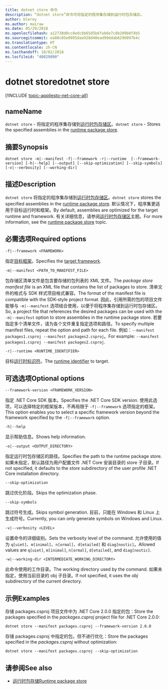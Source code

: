 ```yaml
---
title: dotnet store 命令
description: “dotnet store”命令可将指定的程序集存储到运行时包存储区。
author: bleroy
ms.author: mairaw
ms.date: 05/29/2018
ms.openlocfilehash: a12738d0cc8edcbb65d5b6fab6e7c8b209b0f4b5
ms.sourcegitcommit: ea00c05e0995dae928d48ead99ddab6296097b4c
ms.translationtype: HT
ms.contentlocale: zh-CN
ms.lasthandoff: 10/02/2018
ms.locfileid: "48029890"
---
```

# <a name="dotnet-store"></a><span data-ttu-id="80eb1-103">dotnet store</span><span class="sxs-lookup"><span data-stu-id="80eb1-103">dotnet store</span></span>

[!INCLUDE [topic-appliesto-net-core-all](../../../includes/topic-appliesto-net-core-2plus.md)]

## <a name="name"></a><span data-ttu-id="80eb1-104">name</span><span class="sxs-lookup"><span data-stu-id="80eb1-104">Name</span></span>

<span data-ttu-id="80eb1-105">`dotnet store` - 将指定的程序集存储到[运行时包存储区](../deploying/runtime-store.md)。</span><span class="sxs-lookup"><span data-stu-id="80eb1-105">`dotnet store` - Stores the specified assemblies in the [runtime package store](../deploying/runtime-store.md).</span></span>

## <a name="synopsis"></a><span data-ttu-id="80eb1-106">摘要</span><span class="sxs-lookup"><span data-stu-id="80eb1-106">Synopsis</span></span>

`dotnet store -m|--manifest -f|--framework -r|--runtime  [--framework-version] [-h|--help] [--output] [--skip-optimization] [--skip-symbols] [-v|--verbosity] [--working-dir]`

## <a name="description"></a><span data-ttu-id="80eb1-107">描述</span><span class="sxs-lookup"><span data-stu-id="80eb1-107">Description</span></span>

<span data-ttu-id="80eb1-108">`dotnet store` 将指定的程序集存储到[运行时包存储区](../deploying/runtime-store.md)。</span><span class="sxs-lookup"><span data-stu-id="80eb1-108">`dotnet store` stores the specified assemblies in the [runtime package store](../deploying/runtime-store.md).</span></span> <span data-ttu-id="80eb1-109">默认情况下，程序集更适用于目标运行时和框架。</span><span class="sxs-lookup"><span data-stu-id="80eb1-109">By default, assemblies are optimized for the target runtime and framework.</span></span> <span data-ttu-id="80eb1-110">有关详细信息，请参阅[运行时包存储区](../deploying/runtime-store.md)主题。</span><span class="sxs-lookup"><span data-stu-id="80eb1-110">For more information, see the [runtime package store](../deploying/runtime-store.md) topic.</span></span>

## <a name="required-options"></a><span data-ttu-id="80eb1-111">必需选项</span><span class="sxs-lookup"><span data-stu-id="80eb1-111">Required options</span></span>

`-f|--framework <FRAMEWORK>`

<span data-ttu-id="80eb1-112">指定[目标框架](../../standard/frameworks.md)。</span><span class="sxs-lookup"><span data-stu-id="80eb1-112">Specifies the [target framework](../../standard/frameworks.md).</span></span>

`-m|--manifest <PATH_TO_MANIFEST_FILE>`

<span data-ttu-id="80eb1-113">包存储区清单文件是包含要存储的包列表的 XML 文件。</span><span class="sxs-lookup"><span data-stu-id="80eb1-113">The *package store manifest file* is an XML file that contains the list of packages to store.</span></span> <span data-ttu-id="80eb1-114">清单文件的格式与 SDK 样式项目格式兼容。</span><span class="sxs-lookup"><span data-stu-id="80eb1-114">The format of the manifest file is compatible with the SDK-style project format.</span></span> <span data-ttu-id="80eb1-115">因此，引用所需的包的项目文件能够与 `-m|--manifest` 选项结合使用，以便于将程序集存储到运行时包存储区。</span><span class="sxs-lookup"><span data-stu-id="80eb1-115">So, a project file that references the desired packages can be used with the `-m|--manifest` option to store assemblies in the runtime package store.</span></span> <span data-ttu-id="80eb1-116">若要指定多个清单文件，请为各个文件重复指定选项和路径。</span><span class="sxs-lookup"><span data-stu-id="80eb1-116">To specify multiple manifest files, repeat the option and path for each file.</span></span> <span data-ttu-id="80eb1-117">例如：`--manifest packages1.csproj --manifest packages2.csproj`。</span><span class="sxs-lookup"><span data-stu-id="80eb1-117">For example: `--manifest packages1.csproj --manifest packages2.csproj`.</span></span>

`-r|--runtime <RUNTIME_IDENTIFIER>`

<span data-ttu-id="80eb1-118">目标[运行时标识符](../rid-catalog.md)。</span><span class="sxs-lookup"><span data-stu-id="80eb1-118">The [runtime identifier](../rid-catalog.md) to target.</span></span>

## <a name="optional-options"></a><span data-ttu-id="80eb1-119">可选选项</span><span class="sxs-lookup"><span data-stu-id="80eb1-119">Optional options</span></span>

`--framework-version <FRAMEWORK_VERSION>`

<span data-ttu-id="80eb1-120">指定 .NET Core SDK 版本。</span><span class="sxs-lookup"><span data-stu-id="80eb1-120">Specifies the .NET Core SDK version.</span></span> <span data-ttu-id="80eb1-121">使用此选项，可以选择特定的框架版本，不再局限于 `-f|--framework` 选项指定的框架。</span><span class="sxs-lookup"><span data-stu-id="80eb1-121">This option enables you to select a specific framework version beyond the framework specified by the `-f|--framework` option.</span></span>

`-h|--help`

<span data-ttu-id="80eb1-122">显示帮助信息。</span><span class="sxs-lookup"><span data-stu-id="80eb1-122">Shows help information.</span></span>

`-o|--output <OUTPUT_DIRECTORY>`

<span data-ttu-id="80eb1-123">指定运行时包存储区的路径。</span><span class="sxs-lookup"><span data-stu-id="80eb1-123">Specifies the path to the runtime package store.</span></span> <span data-ttu-id="80eb1-124">如果未指定，默认路径为用户配置文件 .NET Core 安装目录的 store 子目录。</span><span class="sxs-lookup"><span data-stu-id="80eb1-124">If not specified, it defaults to the *store* subdirectory of the user profile .NET Core installation directory.</span></span>

`--skip-optimization`

<span data-ttu-id="80eb1-125">跳过优化阶段。</span><span class="sxs-lookup"><span data-stu-id="80eb1-125">Skips the optimization phase.</span></span>

`--skip-symbols`

<span data-ttu-id="80eb1-126">跳过符号生成。</span><span class="sxs-lookup"><span data-stu-id="80eb1-126">Skips symbol generation.</span></span> <span data-ttu-id="80eb1-127">目前，只能在 Windows 和 Linux 上生成符号。</span><span class="sxs-lookup"><span data-stu-id="80eb1-127">Currently, you can only generate symbols on Windows and Linux.</span></span>

`-v|--verbosity <LEVEL>`

<span data-ttu-id="80eb1-128">设置命令的详细级别。</span><span class="sxs-lookup"><span data-stu-id="80eb1-128">Sets the verbosity level of the command.</span></span> <span data-ttu-id="80eb1-129">允许使用的值为 `q[uiet]`、`m[inimal]`、`n[ormal]`、`d[etailed]` 和 `diag[nostic]`。</span><span class="sxs-lookup"><span data-stu-id="80eb1-129">Allowed values are `q[uiet]`, `m[inimal]`, `n[ormal]`, `d[etailed]`, and `diag[nostic]`.</span></span>

`-w|--working-dir <INTERMEDIATE_WORKING_DIRECTORY>`

<span data-ttu-id="80eb1-130">此命令使用的工作目录。</span><span class="sxs-lookup"><span data-stu-id="80eb1-130">The working directory used by the command.</span></span> <span data-ttu-id="80eb1-131">如果未指定，使用当前目录的 obj 子目录。</span><span class="sxs-lookup"><span data-stu-id="80eb1-131">If not specified, it uses the *obj* subdirectory of the current directory.</span></span>

## <a name="examples"></a><span data-ttu-id="80eb1-132">示例</span><span class="sxs-lookup"><span data-stu-id="80eb1-132">Examples</span></span>

<span data-ttu-id="80eb1-133">存储 packages.csproj 项目文件中为 .NET Core 2.0.0 指定的包：</span><span class="sxs-lookup"><span data-stu-id="80eb1-133">Store the packages specified in the *packages.csproj* project file for .NET Core 2.0.0:</span></span>

`dotnet store --manifest packages.csproj --framework-version 2.0.0`

<span data-ttu-id="80eb1-134">存储 packages.csproj 中指定的包，但不进行优化：</span><span class="sxs-lookup"><span data-stu-id="80eb1-134">Store the packages specified in the *packages.csproj* without optimization:</span></span>

`dotnet store --manifest packages.csproj --skip-optimization`

## <a name="see-also"></a><span data-ttu-id="80eb1-135">请参阅</span><span class="sxs-lookup"><span data-stu-id="80eb1-135">See also</span></span>

* [<span data-ttu-id="80eb1-136">运行时包存储</span><span class="sxs-lookup"><span data-stu-id="80eb1-136">Runtime package store</span></span>](../deploying/runtime-store.md)